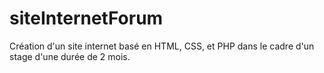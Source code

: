 # siteInternetForum
Création d'un site internet basé en HTML, CSS, et PHP dans le cadre d'un stage d'une durée de 2 mois.
